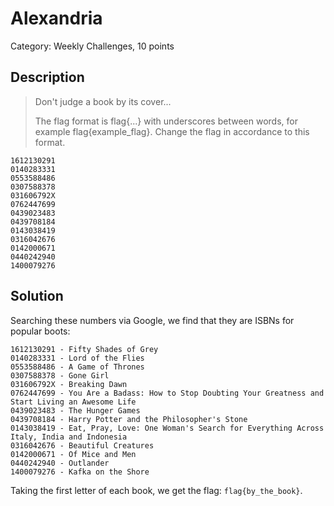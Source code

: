 #  Alexandria
Category: Weekly Challenges, 10 points

## Description

> Don't judge a book by its cover...
> 
> The flag format is flag{...} with underscores between words, for example flag{example_flag}. Change the flag in accordance to this format.

```
1612130291
0140283331
0553588486
0307588378
031606792X
0762447699 
0439023483
0439708184
0143038419
0316042676
0142000671
0440242940
1400079276
```

## Solution

Searching these numbers via Google, we find that they are ISBNs for popular boots:

```
1612130291 - Fifty Shades of Grey
0140283331 - Lord of the Flies
0553588486 - A Game of Thrones
0307588378 - Gone Girl
031606792X - Breaking Dawn
0762447699 - You Are a Badass: How to Stop Doubting Your Greatness and Start Living an Awesome Life
0439023483 - The Hunger Games
0439708184 - Harry Potter and the Philosopher's Stone
0143038419 - Eat, Pray, Love: One Woman's Search for Everything Across Italy, India and Indonesia
0316042676 - Beautiful Creatures
0142000671 - Of Mice and Men
0440242940 - Outlander
1400079276 - Kafka on the Shore
```

Taking the first letter of each book, we get the flag: `flag{by_the_book}`.